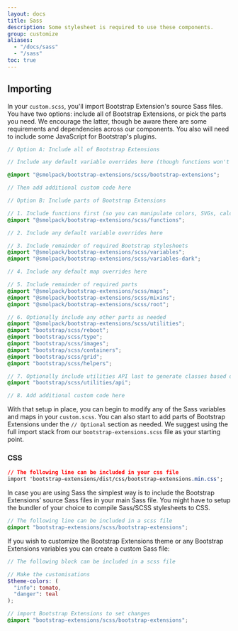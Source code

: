 ```yaml
---
layout: docs
title: Sass
description: Some stylesheet is required to use these components.
group: customize
aliases:
  - "/docs/sass"
  - "/sass"
toc: true
---
```


## Importing

In your `custom.scss`, you'll import Bootstrap Extension's source Sass files. You have two options: include all of Bootstrap Extensions, or pick the parts you need. We encourage the latter, though be aware there are some requirements and dependencies across our components. You also will need to include some JavaScript for Bootstrap's plugins.

```scss
// Option A: Include all of Bootstrap Extensions

// Include any default variable overrides here (though functions won't be available)

@import "@smolpack/bootstrap-extensions/scss/bootstrap-extensions";

// Then add additional custom code here

```

```scss
// Option B: Include parts of Bootstrap Extensions

// 1. Include functions first (so you can manipulate colors, SVGs, calc, etc)
@import "@smolpack/bootstrap-extensions/scss/functions";

// 2. Include any default variable overrides here

// 3. Include remainder of required Bootstrap stylesheets
@import "@smolpack/bootstrap-extensions/scss/variables";
@import "@smolpack/bootstrap-extensions/scss/variables-dark";

// 4. Include any default map overrides here

// 5. Include remainder of required parts
@import "@smolpack/bootstrap-extensions/scss/maps";
@import "@smolpack/bootstrap-extensions/scss/mixins";
@import "@smolpack/bootstrap-extensions/scss/root";

// 6. Optionally include any other parts as needed
@import "@smolpack/bootstrap-extensions/scss/utilities";
@import "bootstrap/scss/reboot";
@import "bootstrap/scss/type";
@import "bootstrap/scss/images";
@import "bootstrap/scss/containers";
@import "bootstrap/scss/grid";
@import "bootstrap/scss/helpers";

// 7. Optionally include utilities API last to generate classes based on the Sass map in `_utilities.scss`
@import "bootstrap/scss/utilities/api";

// 8. Add additional custom code here

```

With that setup in place, you can begin to modify any of the Sass variables and maps in your `custom.scss`. You can also start to add parts of Bootstrap Extensions under the `// Optional` section as needed. We suggest using the full import stack from our `bootstrap-extensions.scss` file as your starting point.

### CSS

```css
// The following line can be included in your css file
import 'bootstrap-extensions/dist/css/bootstrap-extensions.min.css';
```

In case you are using Sass the simplest way is to include the Bootstrap Extensions’ source Sass files in your main Sass file. You might have to setup the bundler of your choice to compile Sass/SCSS stylesheets to CSS.

```scss
// The following line can be included in a scss file
@import "bootstrap-extensions/scss/bootstrap-extensions";
```

If you wish to customize the Bootstrap Extensions theme or any Bootstrap Extensions variables you can create a custom Sass file:

```scss
// The following block can be included in a scss file

// Make the customisations
$theme-colors: (
  "info": tomato,
  "danger": teal
);

// import Bootstrap Extensions to set changes
@import "bootstrap-extensions/scss/bootstrap-extensions";
```
